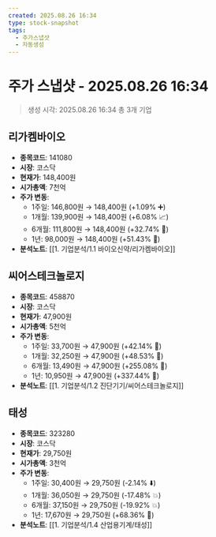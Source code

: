 ```yaml
---
created: 2025.08.26 16:34
type: stock-snapshot
tags:
  - 주가스냅샷
  - 자동생성
---
```


# 주가 스냅샷 - 2025.08.26 16:34

> 생성 시각: 2025.08.26 16:34
> 총 3개 기업


## 리가켐바이오
- **종목코드**: 141080
- **시장**: 코스닥
- **현재가**: 148,400원
- **시가총액**: 7천억
- **주가 변동**:
  - 1주일: 146,800원 → 148,400원 (+1.09% ➕)
  - 1개월: 139,900원 → 148,400원 (+6.08% 📈)
  - 6개월: 111,800원 → 148,400원 (+32.74% 🚀)
  - 1년: 98,000원 → 148,400원 (+51.43% 🚀)
- **분석노트**: [[1. 기업분석/1.1 바이오신약/리가켐바이오]]


## 씨어스테크놀로지
- **종목코드**: 458870
- **시장**: 코스닥
- **현재가**: 47,900원
- **시가총액**: 5천억
- **주가 변동**:
  - 1주일: 33,700원 → 47,900원 (+42.14% 🚀)
  - 1개월: 32,250원 → 47,900원 (+48.53% 🚀)
  - 6개월: 13,490원 → 47,900원 (+255.08% 🚀)
  - 1년: 10,950원 → 47,900원 (+337.44% 🚀)
- **분석노트**: [[1. 기업분석/1.2 진단기기/씨어스테크놀로지]]


## 태성
- **종목코드**: 323280
- **시장**: 코스닥
- **현재가**: 29,750원
- **시가총액**: 3천억
- **주가 변동**:
  - 1주일: 30,400원 → 29,750원 (-2.14% ⬇️)
  - 1개월: 36,050원 → 29,750원 (-17.48% 💥)
  - 6개월: 37,150원 → 29,750원 (-19.92% 💥)
  - 1년: 17,670원 → 29,750원 (+68.36% 🚀)
- **분석노트**: [[1. 기업분석/1.4 산업용기계/태성]]

